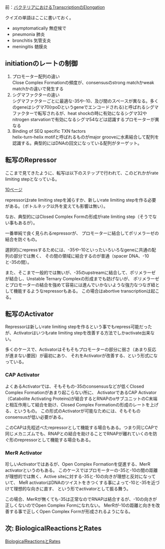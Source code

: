 前：[バクテリアにおけるTranscriptionのElongation](%E3%83%90%E3%82%AF%E3%83%86%E3%83%AA%E3%82%A2%E3%81%AB%E3%81%8A%E3%81%91%E3%82%8BTranscription%E3%81%AEElongation)

クイズの単語はここに書いておく。

- asymptomatically 無症候で
- pneumonia 肺炎
- bronchitis 気管支炎
- meningitis 髄膜炎

## initiationのレートの制御

1. プロモーター配列の違い  
Close Complex Formationの頻度が、consensusのstrong matchかweak matchかの違いで発生する
2. シグマファクターの違い  
シグマファクターごとに最適な-35や-10、及び間のスペースが異なる。多くのgeneはシグマ70(rpoDというgeneでエンコードされる)と呼ばれるシグマファクターで転写されるが、heat shockの時に有効になるシグマ32やnitrogen starvationで有効になるシグマ54などは認識するプロモーターが異なる
3. Binding of SEQ specific TXN factors  
helix-turn-helix motifと呼ばれるものがmajor grooveに水素結合して配列を認識する。典型的にはDNAの回文になっている配列がターゲット。

## 転写のRepressor

ここまで見てきたように、転写は以下のステップで行われて、このどれかがrate limiting stepとなっている。

[10ページ](https://karino2.github.io/ImageGallery/MolecularBiology728x2.html#lg=1&slide=9)

repressorはrate limiting stepを減らすか、新しいrate limiting stepを作る必要がある。（ボトルネック以外を変えても影響は無い）。

なお、典型的にはClosed Complex Formの形成がrate limiting step（そうでない事もあるが）。

一番単純で良く見られるrepressorが、
プロモーターに結合してポリメラーゼの結合を防ぐもの。

選択的にrepressするためには、-35や-10といったいろいろなgeneに共通の配列の部分では無く、
その間の領域に結合するのが普通（spacer DNA、-10と-35の間）。

また、そこまで一般的では無いが、-35のupstreamに結合して、ポリメラーゼが結合し、Unstable Ternary Complexの形成までも妨げないが、
ポリメラーゼとプロモーターの結合を強めて容易には進んでいかないような強力なつなぎ紐として機能するようなrepressorもある。
この場合はabortive transcriptionは起こる。

## 転写のActivator

Repressorは新しいrate limiting stepを作るという事でもrepress可能だったが、Activatorはいつもrate limiting stepを改善する方法でしかactivate出来ない。

多くのケースで、Activatorはそもそもプロモーターの部分に弱さ（あまり反応が進まない要因）が最初にあり、
それをActivatorが改善する、という形式になっている。

### CAP Activator

よくあるActivatorでは、そもそもの-35のconsensusなどが低くClosed Complex Formationがあまり起こらない所に、
ActivatorであるCAP Activator（Catabolite Activating Proteins)が結合するとRNAPのαサブユニットのC末端と相互作用して結合を助け、Closed Complex Formationの形成のレートを上げる、というもの。
この形式のActivatorが可能なためには、そもそものconsensusが低い必要がある。

このCAPは先程述べたrepressorとして機能する場合もある。つまり同じCAPで同じメカニズムでも、RNAPとの結合を助けることでRNAPが離れていくのを防ぐ形のrepressorとして機能する場合もある。

### MerR Activator

珍しいActivatorではあるが、Open Complex Formationを促進する、MerR activatorというのもある。
このケースではプロモーターの-35と-10の間の距離が理想的では無く、Active siteに対する-35と-10の向きが理想と反対になっていて、
MeR activatorはDNAのツイストをきつくする事によって-10と-35を近づけて理想的な向きに直す、
という形でactivatorとして振る舞う。

この場合、MerRが無くても-35は正常なのでRNAPは結合するが、-10の向きが正しくないのでOpen Complex Formになれない。
MerRが-10の距離と向きを改善する事で正しくOpen Complex Formが形成されるようになる。

## 次: BiologicalReactionsとRates

[BiologicalReactionsとRates](BiologicalReactions%E3%81%A8Rates)